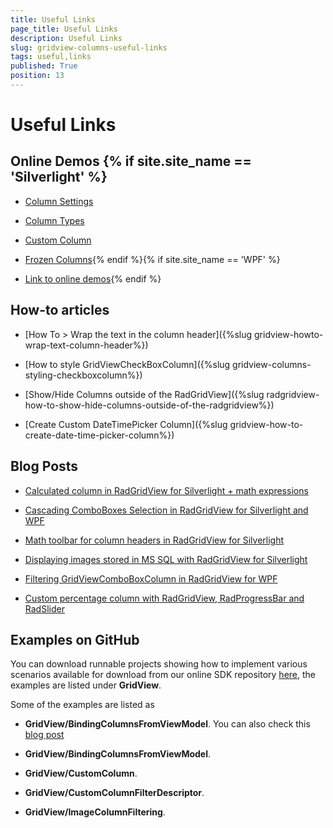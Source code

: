 ```yaml
---
title: Useful Links
page_title: Useful Links
description: Useful Links
slug: gridview-columns-useful-links
tags: useful,links
published: True
position: 13
---
```


# Useful Links



## Online Demos {% if site.site_name == 'Silverlight' %}

* [Column Settings](http://demos.telerik.com/silverlight/#GridView/Columns)

* [Column Types](http://demos.telerik.com/silverlight/#GridView/ColumnTypes)

* [Custom Column](http://demos.telerik.com/silverlight/#GridView/CustomColumn)

* [Frozen Columns](http://demos.telerik.com/silverlight/#GridView/FrozenColumns){% endif %}{% if site.site_name == 'WPF' %}

* [Link to online demos](http://demos.telerik.com/wpf/#GridView/){% endif %}



## How-to articles

* [How To > Wrap the text in the column header]({%slug gridview-howto-wrap-text-column-header%})

* [How to style GridViewCheckBoxColumn]({%slug gridview-columns-styling-checkboxcolumn%})

* [Show/Hide Columns outside of the RadGridView]({%slug radgridview-how-to-show-hide-columns-outside-of-the-radgridview%})

* [Create Custom DateTimePicker Column]({%slug gridview-how-to-create-date-time-picker-column%})



## Blog Posts

* [Calculated column in RadGridView for Silverlight + math expressions](http://blogs.telerik.com/pavelpavlov/posts/10-01-28/calculated_column_in_radgridview_for_silverlight_math_expressions.aspx)

* [Cascading ComboBoxes Selection in RadGridView for Silverlight and WPF](http://blogs.telerik.com/pavelpavlov/posts/10-01-27/cascading_comboboxes_selection_in_radgridview_for_silverlight_and_wpf.aspx)

* [Math toolbar for column headers in RadGridView for Silverlight](http://blogs.telerik.com/pavelpavlov/posts/10-01-22/math_toolbar_for_column_headers_in_radgridview_for_silverlight.aspx)

* [Displaying images stored in MS SQL with RadGridView for Silverlight](http://blogs.telerik.com/pavelpavlov/posts/10-01-12/displaying_images_stored_in_ms_sql_with_radgridview_for_silverlight.aspx)

* [Filtering GridViewComboBoxColumn in RadGridView for WPF](http://blogs.telerik.com/pavelpavlov/posts/10-01-20/filtering_gridviewcomboboxcolumn_in_radgridview_for_wpf.aspx)

* [Custom percentage column with RadGridView, RadProgressBar and RadSlider](
                http://blogs.telerik.com/vladimirenchev/posts/10-05-13/how-to-custom-percentage-column-with-radgridview-radprogressbar-and-radslider-for-silverlight-and-wpf.aspx
              )





## Examples on GitHub

You can download runnable projects showing how to implement various scenarios available for download from our online SDK repository
          [here](https://github.com/telerik/xaml-sdk/), the examples are listed under __GridView__.
        

Some of the examples are listed as

* __GridView/BindingColumnsFromViewModel__.
            You can also check this
              [blog post](http://blogs.telerik.com/blogs/posts/10-05-26/how_to_column_chooser_for_radgridview_for_silverlight_and_wpf.aspx)

* __GridView/BindingColumnsFromViewModel__.
            

* __GridView/CustomColumn__.
            

* __GridView/CustomColumnFilterDescriptor__.
            

* __GridView/ImageColumnFiltering__.
            
